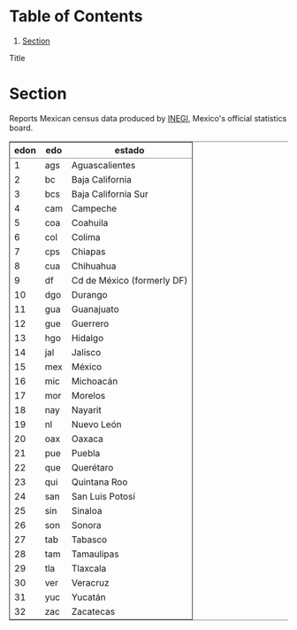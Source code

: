 
# Table of Contents

1.  [Section](#orge471070)

Title


<a id="orge471070"></a>

# Section

Reports Mexican census data produced by [INEGI](https://www.inegi.org.mx/), Mexico's official statistics board. 

<table border="2" cellspacing="0" cellpadding="6" rules="groups" frame="hsides">


<colgroup>
<col  class="org-right" />

<col  class="org-left" />

<col  class="org-left" />
</colgroup>
<thead>
<tr>
<th scope="col" class="org-right">edon</th>
<th scope="col" class="org-left">edo</th>
<th scope="col" class="org-left">estado</th>
</tr>
</thead>

<tbody>
<tr>
<td class="org-right">1</td>
<td class="org-left">ags</td>
<td class="org-left">Aguascalientes</td>
</tr>


<tr>
<td class="org-right">2</td>
<td class="org-left">bc</td>
<td class="org-left">Baja California</td>
</tr>


<tr>
<td class="org-right">3</td>
<td class="org-left">bcs</td>
<td class="org-left">Baja California Sur</td>
</tr>


<tr>
<td class="org-right">4</td>
<td class="org-left">cam</td>
<td class="org-left">Campeche</td>
</tr>


<tr>
<td class="org-right">5</td>
<td class="org-left">coa</td>
<td class="org-left">Coahuila</td>
</tr>


<tr>
<td class="org-right">6</td>
<td class="org-left">col</td>
<td class="org-left">Colima</td>
</tr>


<tr>
<td class="org-right">7</td>
<td class="org-left">cps</td>
<td class="org-left">Chiapas</td>
</tr>


<tr>
<td class="org-right">8</td>
<td class="org-left">cua</td>
<td class="org-left">Chihuahua</td>
</tr>


<tr>
<td class="org-right">9</td>
<td class="org-left">df</td>
<td class="org-left">Cd de México (formerly DF)</td>
</tr>


<tr>
<td class="org-right">10</td>
<td class="org-left">dgo</td>
<td class="org-left">Durango</td>
</tr>


<tr>
<td class="org-right">11</td>
<td class="org-left">gua</td>
<td class="org-left">Guanajuato</td>
</tr>


<tr>
<td class="org-right">12</td>
<td class="org-left">gue</td>
<td class="org-left">Guerrero</td>
</tr>


<tr>
<td class="org-right">13</td>
<td class="org-left">hgo</td>
<td class="org-left">Hidalgo</td>
</tr>


<tr>
<td class="org-right">14</td>
<td class="org-left">jal</td>
<td class="org-left">Jalisco</td>
</tr>


<tr>
<td class="org-right">15</td>
<td class="org-left">mex</td>
<td class="org-left">México</td>
</tr>


<tr>
<td class="org-right">16</td>
<td class="org-left">mic</td>
<td class="org-left">Michoacán</td>
</tr>


<tr>
<td class="org-right">17</td>
<td class="org-left">mor</td>
<td class="org-left">Morelos</td>
</tr>


<tr>
<td class="org-right">18</td>
<td class="org-left">nay</td>
<td class="org-left">Nayarit</td>
</tr>


<tr>
<td class="org-right">19</td>
<td class="org-left">nl</td>
<td class="org-left">Nuevo León</td>
</tr>


<tr>
<td class="org-right">20</td>
<td class="org-left">oax</td>
<td class="org-left">Oaxaca</td>
</tr>


<tr>
<td class="org-right">21</td>
<td class="org-left">pue</td>
<td class="org-left">Puebla</td>
</tr>


<tr>
<td class="org-right">22</td>
<td class="org-left">que</td>
<td class="org-left">Querétaro</td>
</tr>


<tr>
<td class="org-right">23</td>
<td class="org-left">qui</td>
<td class="org-left">Quintana Roo</td>
</tr>


<tr>
<td class="org-right">24</td>
<td class="org-left">san</td>
<td class="org-left">San Luis Potosí</td>
</tr>


<tr>
<td class="org-right">25</td>
<td class="org-left">sin</td>
<td class="org-left">Sinaloa</td>
</tr>


<tr>
<td class="org-right">26</td>
<td class="org-left">son</td>
<td class="org-left">Sonora</td>
</tr>


<tr>
<td class="org-right">27</td>
<td class="org-left">tab</td>
<td class="org-left">Tabasco</td>
</tr>


<tr>
<td class="org-right">28</td>
<td class="org-left">tam</td>
<td class="org-left">Tamaulipas</td>
</tr>


<tr>
<td class="org-right">29</td>
<td class="org-left">tla</td>
<td class="org-left">Tlaxcala</td>
</tr>


<tr>
<td class="org-right">30</td>
<td class="org-left">ver</td>
<td class="org-left">Veracruz</td>
</tr>


<tr>
<td class="org-right">31</td>
<td class="org-left">yuc</td>
<td class="org-left">Yucatán</td>
</tr>


<tr>
<td class="org-right">32</td>
<td class="org-left">zac</td>
<td class="org-left">Zacatecas</td>
</tr>
</tbody>
</table>

